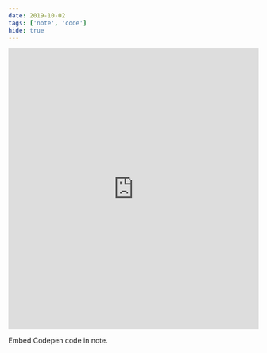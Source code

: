 ```yaml
---
date: 2019-10-02
tags: ['note', 'code']
hide: true
---
```


<iframe height="565" style="width: 100%;" scrolling="no" title="Liquid button" src="https://codepen.io/electerious/embed/gOOLgjd?height=265&theme-id=default&default-tab=js,result" frameborder="no" allowtransparency="true" allowfullscreen="true">
  See the Pen <a href='https://codepen.io/electerious/pen/gOOLgjd'>Liquid button</a> by Tobias Reich
  (<a href='https://codepen.io/electerious'>@electerious</a>) on <a href='https://codepen.io'>CodePen</a>.
</iframe>

Embed Codepen code in note.

